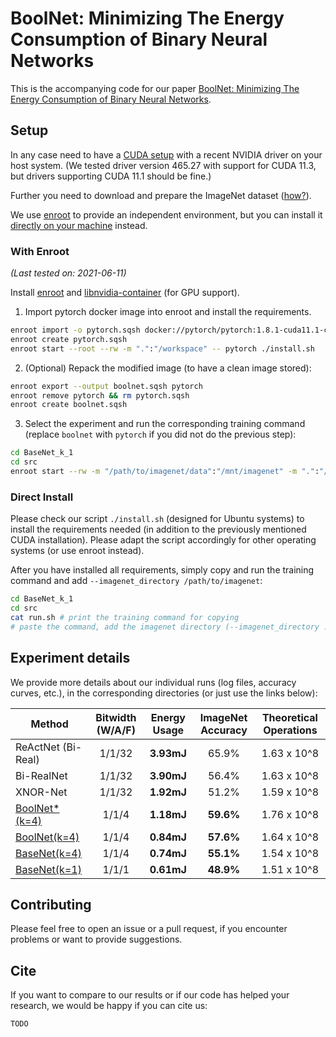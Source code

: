 
# BoolNet: Minimizing The Energy Consumption of Binary Neural Networks 

This is the accompanying code for our paper [BoolNet: Minimizing The Energy Consumption of Binary Neural Networks](todo).

## Setup

In any case need to have a [CUDA setup](https://docs.nvidia.com/cuda/cuda-installation-guide-linux/index.html)
with a recent NVIDIA driver on your host system.
(We tested driver version 465.27 with support for CUDA 11.3, but drivers supporting CUDA 11.1 should be fine.)

Further you need to download and prepare the ImageNet dataset ([how?](https://stackoverflow.com/a/62253211)).

We use [enroot](#with-enroot) to provide an independent environment,
but you can install it [directly on your machine](#direct-install) instead.

### With Enroot
*(Last tested on: 2021-06-11)*

Install [enroot](https://github.com/NVIDIA/enroot) and
[libnvidia-container](https://github.com/nvidia/libnvidia-container) (for GPU support).

1. Import pytorch docker image into enroot and install the requirements.
```bash
enroot import -o pytorch.sqsh docker://pytorch/pytorch:1.8.1-cuda11.1-cudnn8-runtime
enroot create pytorch.sqsh
enroot start --root --rw -m ".":"/workspace" -- pytorch ./install.sh
```
2. (Optional) Repack the modified image (to have a clean image stored):
```bash
enroot export --output boolnet.sqsh pytorch
enroot remove pytorch && rm pytorch.sqsh
enroot create boolnet.sqsh
```
3. Select the experiment and run the corresponding training command (replace `boolnet` with `pytorch` if you did not do the previous step):
```bash
cd BaseNet_k_1
cd src
enroot start --rw -m "/path/to/imagenet/data":"/mnt/imagenet" -m ".":"/workspace" -e PYTHONPATH=/workspace -e PYTHONUNBUFFERED=x -- boolnet ./run.sh
```

### Direct Install

Please check our script `./install.sh` (designed for Ubuntu systems) to install the requirements needed
(in addition to the previously mentioned CUDA installation).
Please adapt the script accordingly for other operating systems (or use enroot instead).

After you have installed all requirements, simply copy and run the training command and add `--imagenet_directory /path/to/imagenet`:
```bash
cd BaseNet_k_1
cd src
cat run.sh # print the training command for copying
# paste the command, add the imagenet directory (--imagenet_directory ...) and run 
```

## Experiment details

We provide more details about our individual runs (log files, accuracy curves, etc.),
in the corresponding directories (or just use the links below):

| Method                            | Bitwidth (W/A/F) | Energy Usage  | ImageNet Accuracy | Theoretical Operations |
|-----------------------------------|:----------------:|:-------------:|:-----------------:|:----------------------:|
| ReActNet (Bi-Real)                | 1/1/32           | **3.93mJ**    | 65.9%             | 1.63 x 10^8            |
| Bi-RealNet                        | 1/1/32           | **3.90mJ**    | 56.4%             | 1.63 x 10^8            |
| XNOR-Net                          | 1/1/32           | **1.92mJ**    | 51.2%             | 1.59 x 10^8            |
| [BoolNet*(k=4)](BoolNet_k_4_star) | 1/1/4            | **1.18mJ**    | **59.6%**         | 1.76 x 10^8            |
| [BoolNet(k=4)](BoolNet_k_4)       | 1/1/4            | **0.84mJ**    | **57.6%**         | 1.64 x 10^8            |
| [BaseNet(k=4)](BaseNet_k_4)       | 1/1/4            | **0.74mJ**    | **55.1%**         | 1.54 x 10^8            |
| [BaseNet(k=1)](BaseNet_k_1)       | 1/1/1            | **0.61mJ**    | **48.9%**         | 1.51 x 10^8            |

## Contributing

Please feel free to open an issue or a pull request, if you encounter problems or want to provide suggestions.

## Cite

If you want to compare to our results or if our code has helped your research, we would be happy if you can cite us:
```
TODO
```
